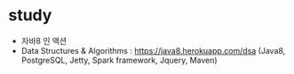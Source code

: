 # study

* 자바8 인 액션 
* Data Structures & Algorithms : https://java8.herokuapp.com/dsa
  (Java8, PostgreSQL, Jetty, Spark framework, Jquery, Maven)
